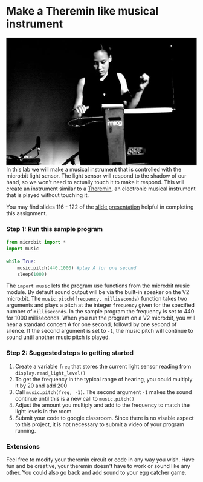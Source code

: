 # Make a Theremin like musical instrument
![](ThereminPameliaStickley.jpg)    
In this lab we will make a musical instrument that is controlled with the micro:bit light sensor. The light sensor will respond to the shadow of our hand, so we won't need to actually touch it to make it respond. This will create an instrument similar to a [Theremin](https://en.wikipedia.org/wiki/Theremin), an electronic musical instrument that is played without touching it.

You may find slides 116 - 122 of the [slide presentation](https://docs.google.com/presentation/d/1aiGcnPn8uoCJdX8p7_qoI3Hh3_KOhUtFeB3Byw0tacA/edit?usp=sharing) helpful in completing this assignment.

### Step 1: Run this sample program

```python
from microbit import *
import music

while True:
    music.pitch(440,1000) #play A for one second
    sleep(1000)
```
The `import music` lets the program use functions from the micro:bit music module. By default sound output will be via the built-in speaker on the V2 micro:bit. The `music.pitch(frequency, milliseconds)` function takes two arguments and plays a pitch at the integer `frequency` given for the specified number of `milliseconds`.
In the sample program the frequency is set to 440 for 1000 milliseconds. When you run the program on a V2 micro:bit, you will hear a standard concert A for one second, followd by one second of silence. If the second argument is set to `-1`, the music pitch will continue to sound until another music pitch is played.

### Step 2: Suggested steps to getting started
1. Create a variable `freq` that stores the current light sensor reading from `display.read_light_level()`
2. To get the frequency in the typical range of hearing, you could multiply it by 20 and add 200
3. Call `music.pitch(freq, -1)`. The second argument `-1` makes the sound continue until this is a new call to `music.pitch()`
4. Adjust the amount you multiply and add to the frequency to match the light levels in the room
5. Submit your code to google classroom. Since there is no visable aspect to this project, it is not necessary to submit a video of your program running.

### Extensions
Feel free to modify your theremin circuit or code in any way you wish. Have fun and be creative, your theremin doesn't have to work or sound like any other. You could also go back and add sound to your egg catcher game.

